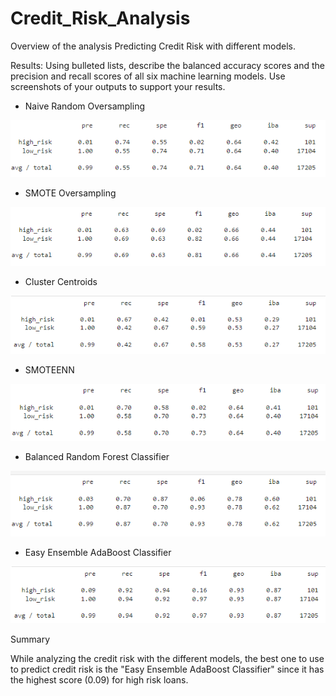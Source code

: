 # Credit_Risk_Analysis

Overview of the analysis
Predicting Credit Risk with different models. 

Results: Using bulleted lists, describe the balanced accuracy scores and the precision and recall scores of all six machine learning models. Use screenshots of your outputs to support your results.

- Naive Random Oversampling

![Alt text](/1NRO.png "Image")

- SMOTE Oversampling

![Alt text](/2SO.png "Image")

- Cluster Centroids

![Alt text](/3CCU.png "Image")

- SMOTEENN

![Alt text](/4S.png "Image")

- Balanced Random Forest Classifier

![Alt text](/5BRFC.png "Image")

- Easy Ensemble AdaBoost Classifier

![Alt text](/6EEAC.png "Image")

Summary

While analyzing the credit risk with the different models, the best one to use to predict credit risk is the "Easy Ensemble AdaBoost Classifier" since it has the highest score (0.09) for high risk loans. 

